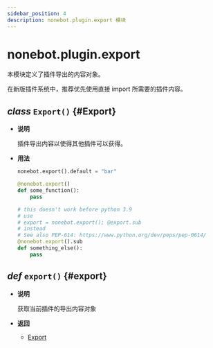 ```yaml
---
sidebar_position: 4
description: nonebot.plugin.export 模块
---
```


# nonebot.plugin.export

本模块定义了插件导出的内容对象。

在新版插件系统中，推荐优先使用直接 import 所需要的插件内容。

## _class_ `Export()` {#Export}

- **说明**

  插件导出内容以使得其他插件可以获得。

- **用法**

  ```python
  nonebot.export().default = "bar"

  @nonebot.export()
  def some_function():
      pass

  # this doesn't work before python 3.9
  # use
  # export = nonebot.export(); @export.sub
  # instead
  # See also PEP-614: https://www.python.org/dev/peps/pep-0614/
  @nonebot.export().sub
  def something_else():
      pass
  ```

## _def_ `export()` {#export}

- **说明**

  获取当前插件的导出内容对象

- **返回**

  - [Export](#Export)
